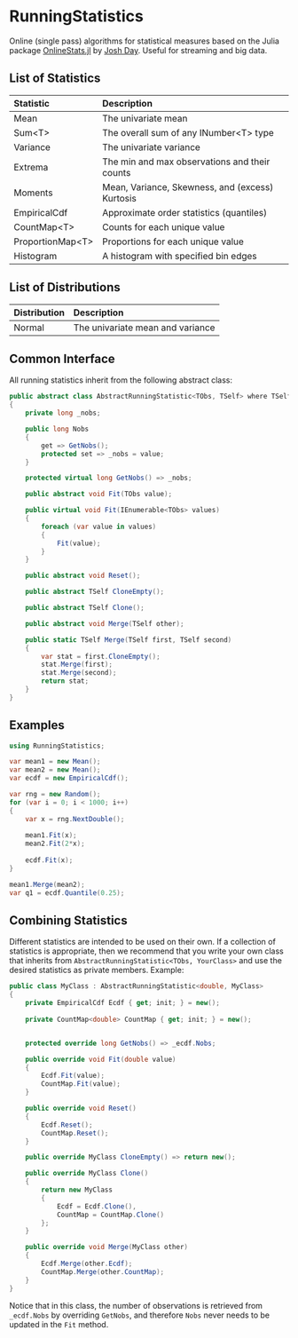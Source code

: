 # RunningStatistics
Online (single pass) algorithms for statistical measures based on the Julia package 
[OnlineStats.jl](https://github.com/joshday/OnlineStats.jl) by [Josh Day](https://github.com/joshday). Useful for streaming and big data.


## List of Statistics

| Statistic           | Description                                     |
|:--------------------|:------------------------------------------------|
| Mean                | The univariate mean                             |
| Sum\<T\>            | The overall sum of any INumber\<T\> type        |
| Variance            | The univariate variance                         |
| Extrema             | The min and max observations and their counts   |
| Moments             | Mean, Variance, Skewness, and (excess) Kurtosis |
| EmpiricalCdf        | Approximate order statistics (quantiles)        |
| CountMap\<T\>       | Counts for each unique value                    |
| ProportionMap\<T\>  | Proportions for each unique value               |
| Histogram           | A histogram with specified bin edges            |


## List of Distributions

| Distribution | Description                                         |
|:-------------|:----------------------------------------------------|
| Normal       | The univariate mean and variance                    |


## Common Interface

All running statistics inherit from the following abstract class:

```csharp
public abstract class AbstractRunningStatistic<TObs, TSelf> where TSelf : AbstractRunningStatistic<TObs, TSelf>
{
    private long _nobs;

    public long Nobs
    {
        get => GetNobs();
        protected set => _nobs = value;
    }

    protected virtual long GetNobs() => _nobs;

    public abstract void Fit(TObs value);

    public virtual void Fit(IEnumerable<TObs> values)
    {
        foreach (var value in values)
        {
            Fit(value);
        }
    }

    public abstract void Reset();

    public abstract TSelf CloneEmpty();

    public abstract TSelf Clone();

    public abstract void Merge(TSelf other);

    public static TSelf Merge(TSelf first, TSelf second)
    {
        var stat = first.CloneEmpty();
        stat.Merge(first);
        stat.Merge(second);
        return stat;
    }
}

```


## Examples

```csharp
using RunningStatistics;

var mean1 = new Mean();
var mean2 = new Mean();
var ecdf = new EmpiricalCdf();

var rng = new Random();
for (var i = 0; i < 1000; i++)
{
    var x = rng.NextDouble();
    
    mean1.Fit(x);
    mean2.Fit(2*x);
    
    ecdf.Fit(x);
}

mean1.Merge(mean2);
var q1 = ecdf.Quantile(0.25);
```

## Combining Statistics

Different statistics are intended to be used on their own. If a collection of statistics is appropriate, then we recommend that you write your own class that inherits from `AbstractRunningStatistic<TObs, YourClass>` and use the desired statistics as private members. Example:

```csharp
public class MyClass : AbstractRunningStatistic<double, MyClass>
{
    private EmpiricalCdf Ecdf { get; init; } = new();
    
    private CountMap<double> CountMap { get; init; } = new();


    protected override long GetNobs() => _ecdf.Nobs; 

    public override void Fit(double value)
    {
        Ecdf.Fit(value);
        CountMap.Fit(value);
    }

    public override void Reset()
    {
        Ecdf.Reset();
        CountMap.Reset();
    }

    public override MyClass CloneEmpty() => return new();

    public override MyClass Clone()
    {
        return new MyClass
        {
            Ecdf = Ecdf.Clone(),
            CountMap = CountMap.Clone()
        };
    }

    public override void Merge(MyClass other)
    {
        Ecdf.Merge(other.Ecdf);
        CountMap.Merge(other.CountMap);
    }
}
```

Notice that in this class, the number of observations is retrieved from `_ecdf.Nobs` by overriding `GetNobs`, and therefore `Nobs` never needs to be updated in the `Fit` method.